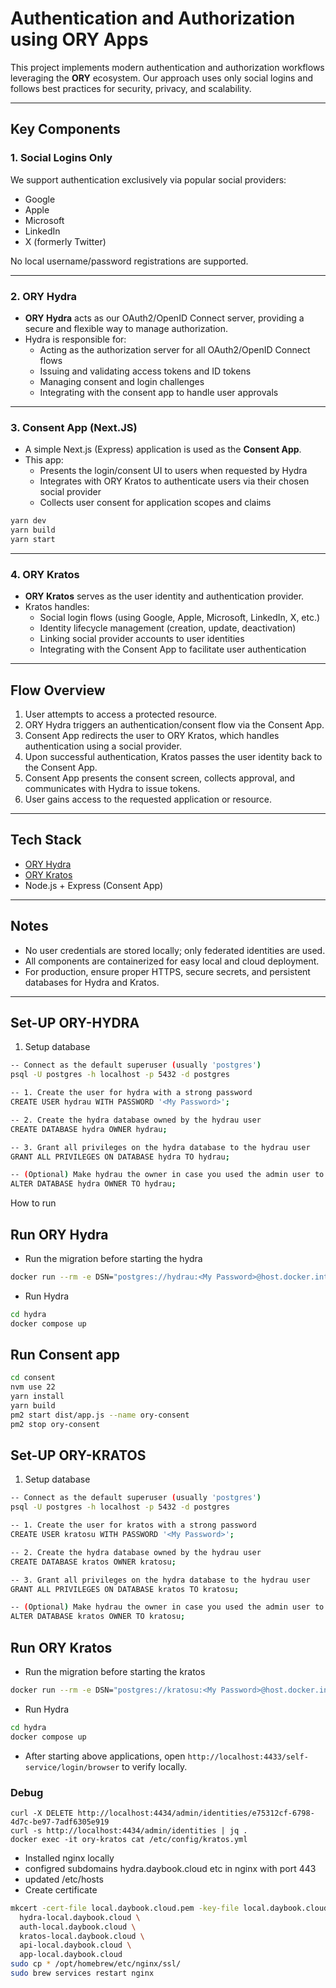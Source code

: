 # Authentication and Authorization using ORY Apps

This project implements modern authentication and authorization workflows leveraging the **ORY** ecosystem. Our approach uses only social logins and follows best practices for security, privacy, and scalability.

---

## Key Components

### 1. Social Logins Only

We support authentication exclusively via popular social providers:

- Google
- Apple
- Microsoft
- LinkedIn
- X (formerly Twitter)

No local username/password registrations are supported.

---

### 2. ORY Hydra

- **ORY Hydra** acts as our OAuth2/OpenID Connect server, providing a secure and flexible way to manage authorization.
- Hydra is responsible for:
  - Acting as the authorization server for all OAuth2/OpenID Connect flows
  - Issuing and validating access tokens and ID tokens
  - Managing consent and login challenges
  - Integrating with the consent app to handle user approvals

---

### 3. Consent App (Next.JS)

- A simple Next.js (Express) application is used as the **Consent App**.
- This app:
  - Presents the login/consent UI to users when requested by Hydra
  - Integrates with ORY Kratos to authenticate users via their chosen social provider
  - Collects user consent for application scopes and claims

```sh
yarn dev
yarn build
yarn start
```

---

### 4. ORY Kratos

- **ORY Kratos** serves as the user identity and authentication provider.
- Kratos handles:
  - Social login flows (using Google, Apple, Microsoft, LinkedIn, X, etc.)
  - Identity lifecycle management (creation, update, deactivation)
  - Linking social provider accounts to user identities
  - Integrating with the Consent App to facilitate user authentication

---

## Flow Overview

1. User attempts to access a protected resource.
2. ORY Hydra triggers an authentication/consent flow via the Consent App.
3. Consent App redirects the user to ORY Kratos, which handles authentication using a social provider.
4. Upon successful authentication, Kratos passes the user identity back to the Consent App.
5. Consent App presents the consent screen, collects approval, and communicates with Hydra to issue tokens.
6. User gains access to the requested application or resource.

---

## Tech Stack

- [ORY Hydra](https://www.ory.sh/hydra/docs/)
- [ORY Kratos](https://www.ory.sh/kratos/docs/)
- Node.js + Express (Consent App)

---

## Notes

- No user credentials are stored locally; only federated identities are used.
- All components are containerized for easy local and cloud deployment.
- For production, ensure proper HTTPS, secure secrets, and persistent databases for Hydra and Kratos.

---

## Set-UP ORY-HYDRA ##
1. Setup database
```sh
-- Connect as the default superuser (usually 'postgres')
psql -U postgres -h localhost -p 5432 -d postgres

-- 1. Create the user for hydra with a strong password
CREATE USER hydrau WITH PASSWORD '<My Password>';

-- 2. Create the hydra database owned by the hydrau user
CREATE DATABASE hydra OWNER hydrau;

-- 3. Grant all privileges on the hydra database to the hydrau user
GRANT ALL PRIVILEGES ON DATABASE hydra TO hydrau;

-- (Optional) Make hydrau the owner in case you used the admin user to create the database
ALTER DATABASE hydra OWNER TO hydrau;

```

How to run

## Run ORY Hydra ##
* Run the migration before starting the hydra
```sh
docker run --rm -e DSN="postgres://hydrau:<My Password>@host.docker.internal:5432/hydra?sslmode=disable" oryd/hydra:v2.3.0 migrate sql -e --yes
```
* Run Hydra
```sh
cd hydra
docker compose up
```

## Run Consent app ##
```sh
cd consent
nvm use 22
yarn install
yarn build
pm2 start dist/app.js --name ory-consent
pm2 stop ory-consent
```

## Set-UP ORY-KRATOS ##
1. Setup database
```sh
-- Connect as the default superuser (usually 'postgres')
psql -U postgres -h localhost -p 5432 -d postgres

-- 1. Create the user for kratos with a strong password
CREATE USER kratosu WITH PASSWORD '<My Password>';

-- 2. Create the hydra database owned by the hydrau user
CREATE DATABASE kratos OWNER kratosu;

-- 3. Grant all privileges on the hydra database to the hydrau user
GRANT ALL PRIVILEGES ON DATABASE kratos TO kratosu;

-- (Optional) Make hydrau the owner in case you used the admin user to create the database
ALTER DATABASE kratos OWNER TO kratosu;

```

## Run ORY Kratos ##
* Run the migration before starting the kratos
```sh
docker run --rm -e DSN="postgres://kratosu:<My Password>@host.docker.internal:5432/kratos?sslmode=disable" -v $PWD/kratos-config:/etc/config oryd/kratos:v1.1 migrate sql -e --yes
```
* Run Hydra
```sh
cd hydra
docker compose up
```

* After starting above applications, open `http://localhost:4433/self-service/login/browser` to verify locally.

### Debug ###
```
curl -X DELETE http://localhost:4434/admin/identities/e75312cf-6798-4d7c-be97-7adf6305e919
curl -s http://localhost:4434/admin/identities | jq .
docker exec -it ory-kratos cat /etc/config/kratos.yml 
```

* Installed nginx locally
* configred subdomains hydra.daybook.cloud etc in nginx with port 443
* updated /etc/hosts
* Create certificate 
```sh
mkcert -cert-file local.daybook.cloud.pem -key-file local.daybook.cloud-key.pem \
  hydra-local.daybook.cloud \
  auth-local.daybook.cloud \
  kratos-local.daybook.cloud \
  api-local.daybook.cloud \
  app-local.daybook.cloud
sudo cp * /opt/homebrew/etc/nginx/ssl/
sudo brew services restart nginx
```